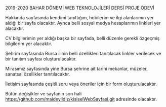 2019-2020 BAHAR DÖNEMİ WEB TEKNOLOJİLERİ DERSİ PROJE ÖDEVİ

Hakkında sayfasında kendimi tanıttığım, hobilerim ve ilgi alanlarımın yer aldığı bir sayfa olacaktır. Ayrıca belli sosyal medya hesaplarımın linkleri yer alacaktır.

CV bilgilerimin yer aldığı başka bir sayfada, belli düzenle gerekli özgeçmiş bilgilerim yer alacaktır.

Şehrim sayfasında Bursa ilinin belli özellikleri tanıtılacak linkler verilecek ve bir tanıtım sayfası oluşturulacaktır.

Mirasımız sayfasında yine Bursa şehrine ait tarihi mekanlar, müzeler, sanatsal özellikler tanıtılacaktır.

İletişim sayfasında çeşitli soru veya öneriler için bir form oluşturulacaktır.



Bütün değişikler  ve sayfanın son hali https://github.com/maideyildiz/kisiselWebSayfasi.git adresinde olacaktır.

